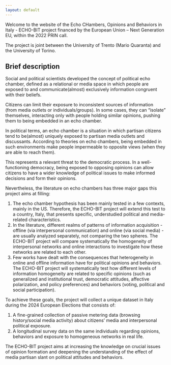 ```yaml
---
layout: default
---
```


Welcome to the website of the Echo CHambers, Opinions and Behaviors in Italy - ECHO-BIT project financed by the European Union – Next Generation EU, within the 2022 PRIN call.

The project is joint between the University of Trento (Mario Quaranta) and the University of Torino.

## Brief description

Social and political scientists developed the concept of political echo chamber, defined as a relational or media space in which people are exposed to and communicate(almost) exclusively information congruent with their beliefs.

Citizens can limit their exposure to inconsistent sources of information (from media outlets or individuals/groups). In some cases, they can “isolate” themselves, interacting only with people holding similar opinions, pushing them to being embedded in an echo chamber.

In political terms, an echo chamber is a situation in which partisan citizens tend to be(almost) uniquely exposed to partisan media outlets and discussants. According to theories on echo chambers, being embedded in such environments make people impermeable to opposite views (when they are able to reach them).

This represents a relevant threat to the democratic process. In a well-functioning democracy, being exposed to opposing opinions can allow citizens to have a wider knowledge of political issues to make informed decisions and form their opinions.

Nevertheless, the literature on echo chambers has three major gaps this project aims at filling:
1) The echo chamber hypothesis has been mainly tested in a few contexts, mainly in the US. Therefore, the ECHO-BIT project will extend this test to a country, Italy, that presents specific, understudied political and media-related characteristics.
2) In the literature, different realms of patterns of information acquisition - offline (via interpersonal communication) and online (via social media) - are usually analyzed separately, not comparing the two spheres. The ECHO-BIT project will compare systematically the homogeneity of interpersonal networks and online interactions to investigate how these networks are related to each other.
3) Few works have dealt with the consequences that heterogeneity in online and offline information have for political opinions and behaviors. The ECHO-BIT project will systematically test how different levels of information homogeneity are related to specific opinions (such as generalized and institutional trust, democratic attitudes, affective polarization, and policy preferences) and behaviors (voting, political and social participation).

To achieve these goals, the project will collect a unique dataset in Italy during the 2024 European Elections that consists of:
1) A fine-grained collection of passive metering data (browsing history/social media activity) about citizens’ media and interpersonal political exposure.
2) A longitudinal survey data on the same individuals regarding opinions, behaviors and exposure to homogeneous networks in real life.

The ECHO-BIT project aims at increasing the knowledge on crucial issues of opinion formation and deepening the understanding of the effect of media partisan slant on political attitudes and behaviors.


